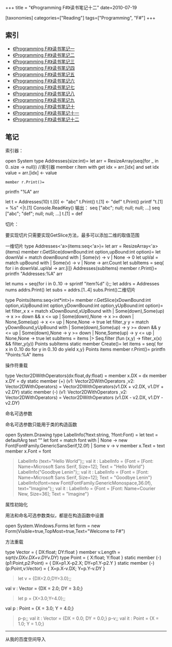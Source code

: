 +++
title = "《Programming F#》读书笔记十二"
date=2010-07-19

[taxonomies]
categories=["Reading"]
tags=["Programming", "F#"]
+++
## 索引
- [《Programming F#》读书笔记一](@/blog/life/reading/programming-fsharp/programming-fsharp-1.md)
- [《Programming F#》读书笔记二](@/blog/life/reading/programming-fsharp/programming-fsharp-2.md)
- [《Programming F#》读书笔记三](@/blog/life/reading/programming-fsharp/programming-fsharp-3.md)
- [《Programming F#》读书笔记四](@/blog/life/reading/programming-fsharp/programming-fsharp-4.md)
- [《Programming F#》读书笔记五](@/blog/life/reading/programming-fsharp/programming-fsharp-5.md)
- [《Programming F#》读书笔记六](@/blog/life/reading/programming-fsharp/programming-fsharp-6.md)
- [《Programming F#》读书笔记七](@/blog/life/reading/programming-fsharp/programming-fsharp-7.md)
- [《Programming F#》读书笔记八](@/blog/life/reading/programming-fsharp/programming-fsharp-8.md)
- [《Programming F#》读书笔记九](@/blog/life/reading/programming-fsharp/programming-fsharp-9.md)
- [《Programming F#》读书笔记十](@/blog/life/reading/programming-fsharp/programming-fsharp-10.md)
- [《Programming F#》读书笔记十一](@/blog/life/reading/programming-fsharp/programming-fsharp-11.md)
- [《Programming F#》读书笔记十二](@/blog/life/reading/programming-fsharp/programming-fsharp-12.md)

## 笔记
索引器：

open System
type Addresses(size:int)=
let arr = ResizeArray<string>(seq{for _ in 0..size -> null})
//索引器
member r.Item with get idx = arr.[idx]
and set idx value = arr.[idx] <- value

    member r.Print()=
printfn "%A" arr

let t = Addresses(10)
t.[0] <- "abc"
t.Print()
t.[1] <- "def"
t.Print()
printf "t.[1] = %s" <|t.[1]
Console.ReadKey()
输出：
seq ["abc"; null; null; null; ...]
seq ["abc"; "def"; null; null; ...]
t.[1] = def

 
切片：

要实现切片只需要实现GetSlice方法，最多可以添加二维的取值范围

一维切片
type Addresses<'a>(items:seq<'a>)=
    let arr = ResizeArray<'a>(items)
    member r.GetSlice(downBound:int option,upBound:int option)=
        let downVal =
            match downBound with
            | Some(v) -> v
            | None -> 0
        let upVal =
            match upBound with
            | Some(v) -> v
            | None -> arr.Count
        let subItems = seq{ for i in downVal..upVal -> arr.[i]}
        Addresses(subItems)
    member r.Print()=
        printfn "Addresses:%A" arr

let nums = seq{for i in 0..10 -> sprintf "item%d" i};;
let addrs = Addresses nums
addrs.Print()
let subs = addrs.[1..4]
subs.Print()二维切片

type Points(items:seq<int*int>)=
member r.GetSlice(xDownBound:int option,xUpBound:int option,yDownBound:int option,yUpBound:int option)=
let filter_x x =
match xDownBound,xUpBound with
| Some(down),Some(up) -> x >= down && x <= up
| Some(down),None -> x >= down
| None,Some(up) -> x <= up
| None,None -> true
let filter_y y =
match yDownBound,yUpBound with
| Some(down),Some(up) -> y >= down && y <= up
| Some(down),None -> y >= down
| None,Some(up) -> y <= up
| None,None -> true
let subItems = items |> Seq.filter (fun (x,y) -> filter_x(x) && filter_y(y))
Points subItems
static member Create()=
let items = seq{
for x in 0..10 do
for y in 0..10 do
yield x,y}
Points items
member r.Print()=
printfn "Points:%A" items

操作符重载

type Vector2DWithOperators(dx:float,dy:float) =
member x.DX = dx
member x.DY = dy
static member (+) (v1: Vector2DWithOperators ,v2: Vector2DWithOperators) =
Vector2DWithOperators(v1.DX + v2.DX, v1.DY + v2.DY)
static member (-) (v1: Vector2DWithOperators ,v2: Vector2DWithOperators) =
Vector2DWithOperators (v1.DX - v2.DX, v1.DY - v2.DY)

 

命名可选参数

命名可选参数只能用于类的构造函数

open System.Drawing
type LabelInfo(?text:string, ?font:Font) =
let text = defaultArg text ""
let font = match font with
| None -> new Font(FontFamily.GenericSansSerif,12.0f)
| Some v -> v
member x.Text = text
member x.Font = font

> LabelInfo (text="Hello World");;
val it : LabelInfo =
{Font = [Font: Name=Microsoft Sans Serif, Size=12]; Text = "Hello World"}
> LabelInfo("Goodbye Lenin");;
val it : LabelInfo =
{Font = [Font: Name=Microsoft Sans Serif, Size=12];  Text = "Goodbye Lenin"}
> LabelInfo(font=new Font(FontFamily.GenericMonospace,36.0f),
text="Imagine");;
val it : LabelInfo =
{Font = [Font: Name=Courier New, Size=36]; Text = "Imagine"}

 

属性初始化

用法和命名可选参数类似，都是在构造函数中设置

open System.Windows.Forms
let form = new Form(Visible=true,TopMost=true,Text="Welcome to F#")

方法重载

type Vector =
{ DX:float; DY:float }
member v.Length = sqrt(v.DX*v.DX+v.DY*v.DY)
type Point =
{ X:float; Y:float }
static member (-) (p1:Point,p2:Point) = { DX=p1.X-p2.X; DY=p1.Y-p2.Y }
static member (-) (p:Point,v:Vector) = { X=p.X-v.DX; Y=p.Y-v.DY }

 

> let v = {DX=2.0;DY=3.0};;

val v : Vector = {DX = 2.0;
DY = 3.0;}

> let p = {X=3.0;Y=4.0};;

val p : Point = {X = 3.0;
Y = 4.0;}

> p-p;;
val it : Vector = {DX = 0.0;
DY = 0.0;}
> p-v;;
val it : Point = {X = 1.0;
Y = 1.0;}

---
从我的百度空间导入